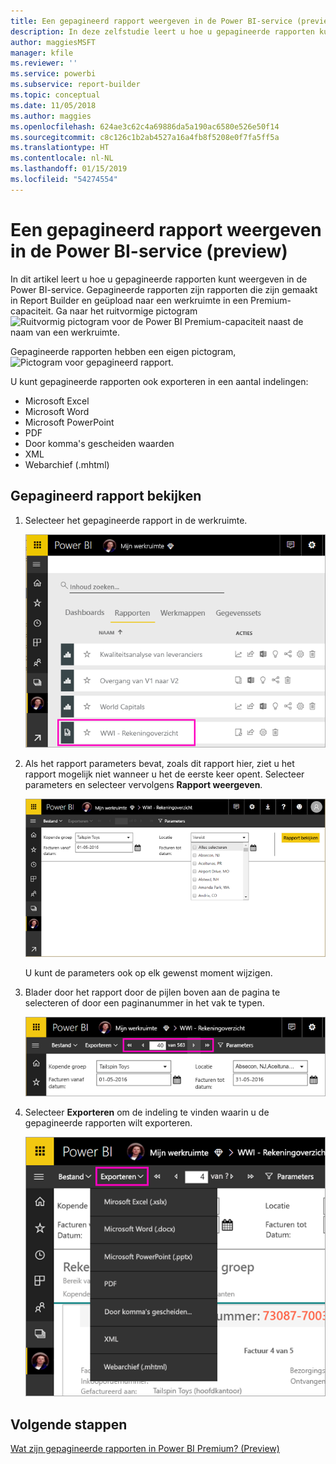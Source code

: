 ```yaml
---
title: Een gepagineerd rapport weergeven in de Power BI-service (preview)
description: In deze zelfstudie leert u hoe u gepagineerde rapporten kunt weergeven in de Power BI-service.
author: maggiesMSFT
manager: kfile
ms.reviewer: ''
ms.service: powerbi
ms.subservice: report-builder
ms.topic: conceptual
ms.date: 11/05/2018
ms.author: maggies
ms.openlocfilehash: 624ae3c62c4a69886da5a190ac6580e526e50f14
ms.sourcegitcommit: c8c126c1b2ab4527a16a4fb8f5208e0f7fa5ff5a
ms.translationtype: HT
ms.contentlocale: nl-NL
ms.lasthandoff: 01/15/2019
ms.locfileid: "54274554"
---
```

# <a name="view-a-paginated-report-in-the-power-bi-service-preview"></a>Een gepagineerd rapport weergeven in de Power BI-service (preview)

In dit artikel leert u hoe u gepagineerde rapporten kunt weergeven in de Power BI-service. Gepagineerde rapporten zijn rapporten die zijn gemaakt in Report Builder en geüpload naar een werkruimte in een Premium-capaciteit. Ga naar het ruitvormige pictogram ![Ruitvormig pictogram voor de Power BI Premium-capaciteit](media/paginated-reports-save-to-power-bi-service/premium-diamond.png) naast de naam van een werkruimte. 

Gepagineerde rapporten hebben een eigen pictogram, ![Pictogram voor gepagineerd rapport](media/paginated-reports-view-power-bi-service/power-bi-paginated-report-icon.png).

U kunt gepagineerde rapporten ook exporteren in een aantal indelingen: 

- Microsoft Excel
- Microsoft Word
- Microsoft PowerPoint
- PDF
- Door komma's gescheiden waarden
- XML
- Webarchief (.mhtml)

## <a name="view-a-paginated-report"></a>Gepagineerd rapport bekijken

1. Selecteer het gepagineerde rapport in de werkruimte.

    ![Gepagineerd rapport in de Power BI-service](media/paginated-reports-view-power-bi-service/power-bi-paginated-report-in-service.png)

2. Als het rapport parameters bevat, zoals dit rapport hier, ziet u het rapport mogelijk niet wanneer u het de eerste keer opent. Selecteer parameters en selecteer vervolgens **Rapport weergeven**. 

     ![Selecteer parameters om het rapport weer te geven](media/paginated-reports-view-power-bi-service/power-bi-paginated-select-parameters.png)

    U kunt de parameters ook op elk gewenst moment wijzigen.

1. Blader door het rapport door de pijlen boven aan de pagina te selecteren of door een paginanummer in het vak te typen.
    
   ![Blader door het rapport](media/paginated-reports-view-power-bi-service/power-bi-paginated-page-thru-report.png)

4. Selecteer **Exporteren** om de indeling te vinden waarin u de gepagineerde rapporten wilt exporteren.

    ![Selecteer een indeling voor exporteren](media/paginated-reports-view-power-bi-service/power-bi-paginated-export.png)


## <a name="next-steps"></a>Volgende stappen

[Wat zijn gepagineerde rapporten in Power BI Premium? (Preview)](paginated-reports-report-builder-power-bi.md)
